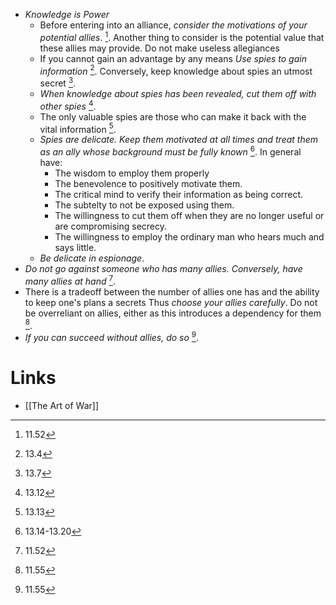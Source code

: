 * *Knowledge is Power* 
	* Before entering into an alliance, *consider the motivations of your potential allies*. [^11.52]. Another thing to consider is the potential value that these allies may provide. Do not make useless allegiances
	* If you cannot gain an advantage by any means *Use spies to gain information* [^13.4]. Conversely, keep knowledge about spies an utmost secret [^13.7]. 
	* *When knowledge about spies has been revealed, cut them off with other spies* [^13.12].
	* The only valuable spies are those who can make it back with the vital information [^13.13].
	* *Spies are delicate. Keep them motivated at all times and treat them as an ally whose background must be fully known* [^13.14-13.20]. In general have: 
		* The wisdom to employ them properly
		* The benevolence to positively motivate them.
		* The critical mind to verify their information as being correct.
		* The subtelty to not be exposed using them.
		* The willingness to cut them off when they are no longer useful or are compromising secrecy.
		* The willingness to employ the ordinary man who hears much and says little.
	* *Be delicate in espionage*. 
* *Do not go against someone who has many allies. Conversely, have many allies at hand* [^11.52]. 
* There is a tradeoff between the number of allies one has and the ability to keep one's plans a secrets Thus *choose your allies carefully*. Do not be overreliant on allies, either as this introduces a dependency for them [^11.55].
* *If you can succeed without allies, do so* [^11.55].
# Links
* [[The Art of War]]

[^11.52]: 11.52
[^13.4]: 13.4
[^13.7]: 13.7
[^13.12]: 13.12
[^13.13]: 13.13
[^13.14-13.20]: 13.14-13.20
[^11.52]: 11.52
[^11.55]: 11.55